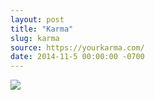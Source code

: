 ```yaml
---
layout: post
title: "Karma"
slug: karma
source: https://yourkarma.com/
date: 2014-11-5 00:00:00 -0700
---
```


<img src="{{ site.url }}/assets/img/screenshots/karma-2.jpg">
